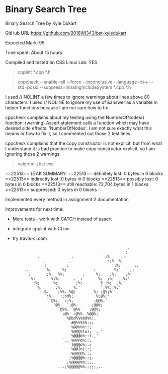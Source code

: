 # Binary Search Tree

Binary Search Tree by Kyle Dukart

GitHub URL https://github.com/2018WI343/bst-kyledukart

Expected Mark: 95

Time spent: About 15 hours

Compiled and tested on CSS Linux Lab: YES


> cpplint *.cpp *.h

> cppcheck --enable=all --force --inconclusive --language=c++ --std=posix --suppress=missingIncludeSystem *.cpp *.h

I used // NOLINT a few times to ignore warnings about lines above 80 characters.
I used // NOLINE to ignore my use of &answer as a variable in helper functions because I am not sure how to fix

cppcheck complains about my testing using the NumberOfNodes() function:
(warning) Assert statement calls a function which may have desired side effects: 'NumberOfNodes'.
I am not sure exactly what this means or how to fix it, so I commented out those 2 test lines.

cppcheck complains that the copy constructor is not explicit, but from what I understand it is bad practice to make
copy constructor explicit, so I am ignoring those 2 warnings.

> valgrind ./bst.exe

==22513== LEAK SUMMARY:
==22513==    definitely lost: 0 bytes in 0 blocks
==22513==    indirectly lost: 0 bytes in 0 blocks
==22513==      possibly lost: 0 bytes in 0 blocks
==22513==    still reachable: 72,704 bytes in 1 blocks
==22513==         suppressed: 0 bytes in 0 blocks

Implemented every method in assignment 2 documentation

Improvements for next time:

- More tests - work with CATCH instead of assert
- integrate cpplint with CLion
- try travis-ci.com


                                                         .
                                              .         ;
                 .              .              ;%     ;;
                   ,           ,                :;%  %;
                    :         ;                   :;%;'     .,
           ,.        %;     %;            ;        %;'    ,;
             ;       ;%;  %%;        ,     %;    ;%;    ,%'
              %;       %;%;      ,  ;       %;  ;%;   ,%;'
               ;%;      %;        ;%;        % ;%;  ,%;'
                `%;.     ;%;     %;'         `;%%;.%;'
                 `:;%.    ;%%. %@;        %; ;@%;%'
                    `:%;.  :;bd%;          %;@%;'
                      `@%:.  :;%.         ;@@%;'
                        `@%.  `;@%.      ;@@%;
                          `@%%. `@%%    ;@@%;
                            ;@%. :@%%  %@@%;
                              %@bd%%%bd%%:;
                                #@%%%%%:;;
                                %@@%%%::;
                                %@@@%(o);  . '
                                %@@@o%;:(.,'
                            `.. %@@@o%::;
                               `)@@@o%::;
                                %@@(o)::;
                               .%@@@@%::;
                               ;%@@@@%::;.
                              ;%@@@@%%:;;;.
                          ...;%@@@@@%%:;;;;,..
